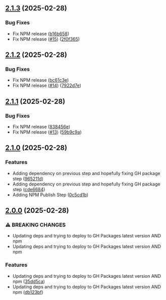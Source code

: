 ## [2.1.3](https://github.com/incutonez/eslint-plugin/compare/v2.1.2...v2.1.3) (2025-02-28)

### Bug Fixes

* Fix NPM release ([b16b658](https://github.com/incutonez/eslint-plugin/commit/b16b65889676172b2d876ce19ff15417743fc241))
* Fix NPM release ([#15](https://github.com/incutonez/eslint-plugin/issues/15)) ([2f0f365](https://github.com/incutonez/eslint-plugin/commit/2f0f365dd43e8101214a211150c4e29ee221adf8))

## [2.1.2](https://github.com/incutonez/eslint-plugin/compare/v2.1.1...v2.1.2) (2025-02-28)

### Bug Fixes

* Fix NPM release ([bc61c3e](https://github.com/incutonez/eslint-plugin/commit/bc61c3e26840bb23c7aaf9fb26e8cc0b904fcaca))
* Fix NPM release ([#14](https://github.com/incutonez/eslint-plugin/issues/14)) ([7922d7e](https://github.com/incutonez/eslint-plugin/commit/7922d7e8feb1cbf077f9f12735c96099663a52aa))

## [2.1.1](https://github.com/incutonez/eslint-plugin/compare/v2.1.0...v2.1.1) (2025-02-28)

### Bug Fixes

* Fix NPM release ([838456e](https://github.com/incutonez/eslint-plugin/commit/838456eb529bb7e125ec5b4190a6c819cf5d001b))
* Fix NPM release ([#13](https://github.com/incutonez/eslint-plugin/issues/13)) ([59b9c9a](https://github.com/incutonez/eslint-plugin/commit/59b9c9a3bfb8a329ff2188554d7a407b4140b372))

## [2.1.0](https://github.com/incutonez/eslint-plugin/compare/v2.0.0...v2.1.0) (2025-02-28)

### Features

* Adding dependency on previous step and hopefully fixing GH package step ([965211d](https://github.com/incutonez/eslint-plugin/commit/965211dcc261cac3fdbaaaf22fc145bdfb091980))
* Adding dependency on previous step and hopefully fixing GH package step ([cde6684](https://github.com/incutonez/eslint-plugin/commit/cde6684faaa60f8abbb20e4226b3660f1c956d3d))
* Adding NPM Publish Step ([0c5cd1b](https://github.com/incutonez/eslint-plugin/commit/0c5cd1b2292e2c8da4d4cf232540824fc905b3cc))

## [2.0.0](https://github.com/incutonez/eslint-plugin/compare/v1.1.4...v2.0.0) (2025-02-28)

### ⚠ BREAKING CHANGES

* Updating deps and trying to deploy to GH Packages latest version AND npm
* Updating deps and trying to deploy to GH Packages latest version AND npm

### Features

* Updating deps and trying to deploy to GH Packages latest version AND npm ([35dd5ca](https://github.com/incutonez/eslint-plugin/commit/35dd5cad2c8bef28debf12901c72f3eb7932dd90))
* Updating deps and trying to deploy to GH Packages latest version AND npm ([db123bf](https://github.com/incutonez/eslint-plugin/commit/db123bfcfc39dcd4b344eec5d6ae498726c27df8))
